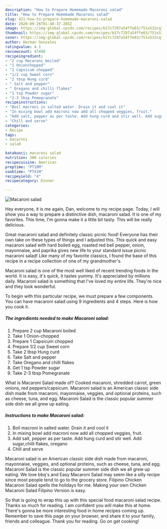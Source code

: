 ```yaml
---
description: "How to Prepare Homemade Macaroni salad"
title: "How to Prepare Homemade Macaroni salad"
slug: 421-how-to-prepare-homemade-macaroni-salad
date: 2020-09-26T01:48:37.285Z
image: https://img-global.cpcdn.com/recipes/b17c7297a54ffe03/751x532cq70/macaroni-salad-recipe-main-photo.jpg
thumbnail: https://img-global.cpcdn.com/recipes/b17c7297a54ffe03/751x532cq70/macaroni-salad-recipe-main-photo.jpg
cover: https://img-global.cpcdn.com/recipes/b17c7297a54ffe03/751x532cq70/macaroni-salad-recipe-main-photo.jpg
author: Herman Gonzalez
ratingvalue: 4.1
reviewcount: 47498
recipeingredient:
- "2 cup Macaroni boiled"
- "1 Onionchopped"
- "1 Capsicum chopped"
- "1/2 cup Sweet corn"
- "2 tbsp Hung curd"
- " Salt and pepper"
- " Oregano and chilli flakes"
- "1 tsp Powder sugar"
- "2-3 tbsp Pomegranate"
recipeinstructions:
- "Boil macroni in salted water. Drain it and cool it"
- "In mixing bowl add macroni now add all chopped veggies, fruit."
- "Add salt, pepper as per taste. Add hung curd and stir well. Add sugar,chilli flakes, oregano"
- "Chill and serve"
categories:
- Recipe
tags:
- macaroni
- salad

katakunci: macaroni salad 
nutrition: 300 calories
recipecuisine: American
preptime: "PT10M"
cooktime: "PT41M"
recipeyield: "4"
recipecategory: Dinner

---
```



![Macaroni salad](https://img-global.cpcdn.com/recipes/b17c7297a54ffe03/751x532cq70/macaroni-salad-recipe-main-photo.jpg)

Hey everyone, it is me again, Dan, welcome to my recipe page. Today, I will show you a way to prepare a distinctive dish, macaroni salad. It is one of my favorites. This time, I'm gonna make it a little bit tasty. This will be really delicious.

Great macaroni salad and definitely classic picnic food! Everyone has their own take on these types of things and I adjusted this. This quick and easy macaroni salad with hard boiled egg, roasted red bell pepper, onion, mayonnaise, and paprika gives new life to your standard issue picnic macaroni salad! Like many of my favorite classics, I found the base of this recipe in a recipe collection of one of my grandmother&#39;s.

Macaroni salad is one of the most well liked of recent trending foods in the world. It is easy, it's quick, it tastes yummy. It's appreciated by millions daily. Macaroni salad is something that I've loved my entire life. They're nice and they look wonderful.


To begin with this particular recipe, we must prepare a few components. You can have macaroni salad using 9 ingredients and 4 steps. Here is how you cook it.

<!--inarticleads1-->

##### The ingredients needed to make Macaroni salad:

1. Prepare 2 cup Macaroni boiled
1. Take 1 Onion-chopped
1. Prepare 1 Capsicum chopped
1. Prepare 1/2 cup Sweet corn
1. Take 2 tbsp Hung curd
1. Take  Salt and pepper
1. Take  Oregano and chilli flakes
1. Get 1 tsp Powder sugar
1. Take 2-3 tbsp Pomegranate


What is Macaroni Salad made of? Cooked macaroni, shredded carrot, green onions, red peppers/capsicum. Macaroni salad is an American classic side dish made from macaroni, mayonnaise, veggies, and optional proteins, such as cheese, tuna, and egg. Macaroni Salad is the classic popular summer side dish we all grew up eating. 

<!--inarticleads2-->

##### Instructions to make Macaroni salad:

1. Boil macroni in salted water. Drain it and cool it
1. In mixing bowl add macroni now add all chopped veggies, fruit.
1. Add salt, pepper as per taste. Add hung curd and stir well. Add sugar,chilli flakes, oregano
1. Chill and serve


Macaroni salad is an American classic side dish made from macaroni, mayonnaise, veggies, and optional proteins, such as cheese, tuna, and egg. Macaroni Salad is the classic popular summer side dish we all grew up eating. We love bbq&#39;s and Easy Macaroni Salad may seem like a silly recipe since most people tend to go to the grocery store. Filipino Chicken Macaroni Salad spells the holidays for me. Making your own Chicken Macaroni Salad Filipino Version is easy. 

So that is going to wrap this up with this special food macaroni salad recipe. Thanks so much for reading. I am confident you will make this at home. There's gonna be more interesting food in home recipes coming up. Remember to save this page on your browser, and share it to your family, friends and colleague. Thank you for reading. Go on get cooking!
